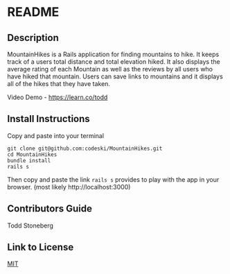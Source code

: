 # README

## Description
MountainHikes is a Rails application for finding mountains to hike. It keeps track of a users total distance and total elevation hiked. It also displays the average rating of each Mountain as well as the reviews by all users who have hiked that mountain. Users can save links to mountains and it displays all of the hikes that they have taken. 

Video Demo - https://learn.co/todd

## Install Instructions
Copy and paste into your terminal
```
git clone git@github.com:codeski/MountainHikes.git
cd MountainHikes
bundle install
rails s
```
Then copy and paste the link `rails s` provides to play with the app in your browser. (most likely http://localhost:3000)

## Contributors Guide
Todd Stoneberg

## Link to License
[MIT](https://choosealicense.com/licenses/mit/)
